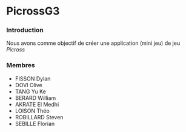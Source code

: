 # PicrossG3

### Introduction

Nous avons comme objectif de créer une application (mini jeu) de jeu *Picross*

### Membres
* FISSON Dylan
* DOVI Olive
* TANG Yu Ke
* BERARD William
* AKRATE El Medhi
* LOISON Théo
* ROBILLARD Steven
* SEBILLE Florian
